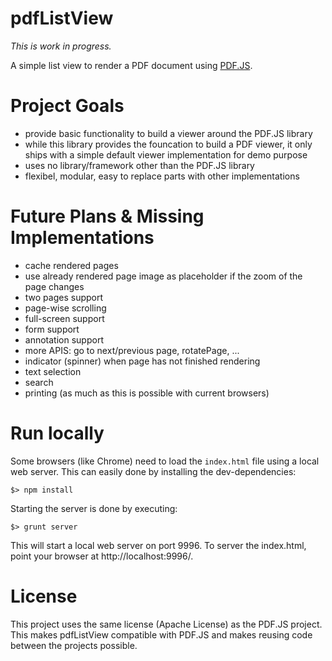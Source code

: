 pdfListView
===========

*This is work in progress.*

A simple list view to render a PDF document using [PDF.JS](https://github.com/mozilla/pdf.js).

# Project Goals

- provide basic functionality to build a viewer around the PDF.JS library
- while this library provides the founcation to build a PDF viewer, it only ships with a simple default viewer implementation for demo purpose
- uses no library/framework other than the PDF.JS library
- flexibel, modular, easy to replace parts with other implementations

# Future Plans & Missing Implementations

- cache rendered pages
- use already rendered page image as placeholder if the zoom of the page changes
- two pages support
- page-wise scrolling
- full-screen support
- form support
- annotation support
- more APIS: go to next/previous page, rotatePage, ...
- indicator (spinner) when page has not finished rendering
- text selection
- search
- printing (as much as this is possible with current browsers)

# Run locally

Some browsers (like Chrome) need to load the `index.html` file using a local web server. This can easily done by installing the dev-dependencies:

```
$> npm install
```

Starting the server is done by executing:

```
$> grunt server
```

This will start a local web server on port 9996. To server the index.html, point your browser at http://localhost:9996/.

# License

This project uses the same license (Apache License) as the PDF.JS project. This makes pdfListView compatible with PDF.JS and makes reusing code between the projects possible.

